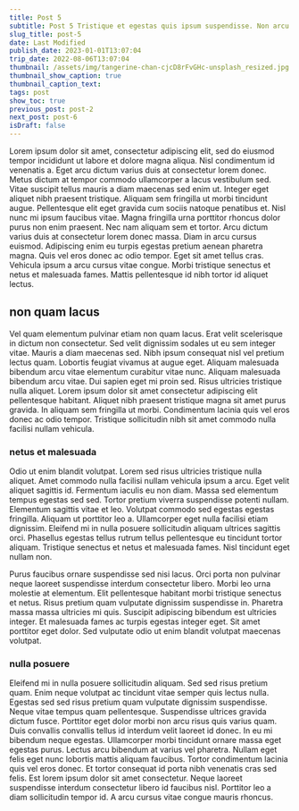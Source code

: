 ```yaml
---
title: Post 5
subtitle: Post 5 Tristique et egestas quis ipsum suspendisse. Non arcu risus quis varius quam quisque id. Ac felis donec et odio pellentesque
slug_title: post-5
date: Last Modified
publish_date: 2023-01-01T13:07:04
trip_date: 2022-08-06T13:07:04
thumbnail: /assets/img/tangerine-chan-cjcD8rFvGHc-unsplash_resized.jpg
thumbnail_show_caption: true
thumbnail_caption_text:
tags: post
show_toc: true
previous_post: post-2
next_post: post-6
isDraft: false
---
```


Lorem ipsum dolor sit amet, consectetur adipiscing elit, sed do eiusmod tempor incididunt ut labore et dolore magna aliqua. Nisl condimentum id venenatis a. Eget arcu dictum varius duis at consectetur lorem donec. Metus dictum at tempor commodo ullamcorper a lacus vestibulum sed. Vitae suscipit tellus mauris a diam maecenas sed enim ut. Integer eget aliquet nibh praesent tristique. Aliquam sem fringilla ut morbi tincidunt augue. Pellentesque elit eget gravida cum sociis natoque penatibus et. Nisl nunc mi ipsum faucibus vitae. Magna fringilla urna porttitor rhoncus dolor purus non enim praesent. Nec nam aliquam sem et tortor. Arcu dictum varius duis at consectetur lorem donec massa. Diam in arcu cursus euismod. Adipiscing enim eu turpis egestas pretium aenean pharetra magna. Quis vel eros donec ac odio tempor. Eget sit amet tellus cras. Vehicula ipsum a arcu cursus vitae congue. Morbi tristique senectus et netus et malesuada fames. Mattis pellentesque id nibh tortor id aliquet lectus.

## non quam lacus
Vel quam elementum pulvinar etiam non quam lacus. Erat velit scelerisque in dictum non consectetur. Sed velit dignissim sodales ut eu sem integer vitae. Mauris a diam maecenas sed. Nibh ipsum consequat nisl vel pretium lectus quam. Lobortis feugiat vivamus at augue eget. Aliquam malesuada bibendum arcu vitae elementum curabitur vitae nunc. Aliquam malesuada bibendum arcu vitae. Dui sapien eget mi proin sed. Risus ultricies tristique nulla aliquet. Lorem ipsum dolor sit amet consectetur adipiscing elit pellentesque habitant. Aliquet nibh praesent tristique magna sit amet purus gravida. In aliquam sem fringilla ut morbi. Condimentum lacinia quis vel eros donec ac odio tempor. Tristique sollicitudin nibh sit amet commodo nulla facilisi nullam vehicula.

### netus et malesuada
Odio ut enim blandit volutpat. Lorem sed risus ultricies tristique nulla aliquet. Amet commodo nulla facilisi nullam vehicula ipsum a arcu. Eget velit aliquet sagittis id. Fermentum iaculis eu non diam. Massa sed elementum tempus egestas sed sed. Tortor pretium viverra suspendisse potenti nullam. Elementum sagittis vitae et leo. Volutpat commodo sed egestas egestas fringilla. Aliquam ut porttitor leo a. Ullamcorper eget nulla facilisi etiam dignissim. Eleifend mi in nulla posuere sollicitudin aliquam ultrices sagittis orci. Phasellus egestas tellus rutrum tellus pellentesque eu tincidunt tortor aliquam. Tristique senectus et netus et malesuada fames. Nisl tincidunt eget nullam non.

Purus faucibus ornare suspendisse sed nisi lacus. Orci porta non pulvinar neque laoreet suspendisse interdum consectetur libero. Morbi leo urna molestie at elementum. Elit pellentesque habitant morbi tristique senectus et netus. Risus pretium quam vulputate dignissim suspendisse in. Pharetra massa massa ultricies mi quis. Suscipit adipiscing bibendum est ultricies integer. Et malesuada fames ac turpis egestas integer eget. Sit amet porttitor eget dolor. Sed vulputate odio ut enim blandit volutpat maecenas volutpat.

### nulla posuere
Eleifend mi in nulla posuere sollicitudin aliquam. Sed sed risus pretium quam. Enim neque volutpat ac tincidunt vitae semper quis lectus nulla. Egestas sed sed risus pretium quam vulputate dignissim suspendisse. Neque vitae tempus quam pellentesque. Suspendisse ultrices gravida dictum fusce. Porttitor eget dolor morbi non arcu risus quis varius quam. Duis convallis convallis tellus id interdum velit laoreet id donec. In eu mi bibendum neque egestas. Ullamcorper morbi tincidunt ornare massa eget egestas purus. Lectus arcu bibendum at varius vel pharetra. Nullam eget felis eget nunc lobortis mattis aliquam faucibus. Tortor condimentum lacinia quis vel eros donec. Et tortor consequat id porta nibh venenatis cras sed felis. Est lorem ipsum dolor sit amet consectetur. Neque laoreet suspendisse interdum consectetur libero id faucibus nisl. Porttitor leo a diam sollicitudin tempor id. A arcu cursus vitae congue mauris rhoncus.